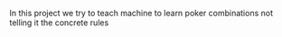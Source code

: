 In this project we try to teach machine to learn poker combinations not telling it the concrete rules
